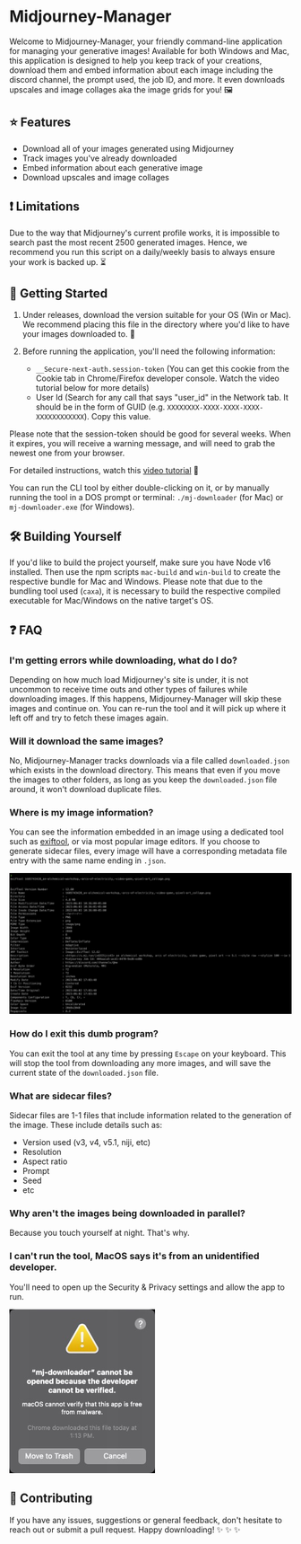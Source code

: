 # Midjourney-Manager 

Welcome to Midjourney-Manager, your friendly command-line application for managing your generative images! Available for both Windows and Mac, this application is designed to help you keep track of your creations, download them and embed information about each image including the discord channel, the prompt used, the job ID, and more. It even downloads upscales and image collages aka the image grids for you! :framed_picture:

## :star: Features

- Download all of your images generated using Midjourney
- Track images you've already downloaded
- Embed information about each generative image
- Download upscales and image collages

## :exclamation: Limitations
Due to the way that Midjourney's current profile works, it is impossible to search past the most recent 2500 generated images. Hence, we recommend you run this script on a daily/weekly basis to always ensure your work is backed up. :hourglass_flowing_sand:

## :rocket: Getting Started

1. Under releases, download the version suitable for your OS (Win or Mac). We recommend placing this file in the directory where you'd like to have your images downloaded to. :file_folder:

2. Before running the application, you'll need the following information:
    - `__Secure-next-auth.session-token` (You can get this cookie from the Cookie tab in Chrome/Firefox developer console. Watch the video tutorial below for more details)
    - User Id (Search for any call that says "user_id" in the Network tab. It should be in the form of GUID (e.g. `XXXXXXXX-XXXX-XXXX-XXXX-XXXXXXXXXXXX`). Copy this value.

Please note that the session-token should be good for several weeks. When it expires, you will receive a warning message, and will need to grab the newest one from your browser.

For detailed instructions, watch this [video tutorial](#) :movie_camera:

You can run the CLI tool by either double-clicking on it, or by manually running the tool in a DOS prompt or terminal: `./mj-downloader` (for Mac) or `mj-downloader.exe` (for Windows).

## :hammer_and_wrench: Building Yourself

If you'd like to build the project yourself, make sure you have Node v16 installed. Then use the npm scripts `mac-build` and `win-build` to create the respective bundle for Mac and Windows. Please note that due to the bundling tool used (`caxa`), it is necessary to build the respective compiled executable for Mac/Windows on the native target's OS.

## :question: FAQ

### I'm getting errors while downloading, what do I do?

Depending on how much load Midjourney's site is under, it is not uncommon to receive time outs and other types of failures while downloading images. If this happens, Midjourney-Manager will skip these images and continue on. You can re-run the tool and it will pick up where it left off and try to fetch these images again.

### Will it download the same images?

No, Midjourney-Manager tracks downloads via a file called `downloaded.json` which exists in the download directory. This means that even if you move the images to other folders, as long as you keep the `downloaded.json` file around, it won't download duplicate files.

### Where is my image information?

You can see the information embedded in an image using a dedicated tool such as [exiftool](https://exiftool.org), or via most popular image editors. If you choose to generate sidecar files, every image will have a corresponding metadata file entry with the same name ending in `.json`.

![Exiftool CLI Output](assets/exiftool.jpg)

### How do I exit this dumb program?

You can exit the tool at any time by pressing `Escape` on your keyboard. This will stop the tool from downloading any more images, and will save the current state of the `downloaded.json` file.

### What are sidecar files?

Sidecar files are 1-1 files that include information related to the generation of the image. These include details such as:
- Version used (v3, v4, v5.1, niji, etc)
- Resolution
- Aspect ratio
- Prompt
- Seed
- etc

### Why aren't the images being downloaded in parallel?

Because you touch yourself at night. That's why.

### I can't run the tool, MacOS says it's from an unidentified developer.

You'll need to open up the Security & Privacy settings and allow the app to run.

![MacOS Security & Privacy](assets/gatekeep-warning.jpg)

## :construction_worker: Contributing

If you have any issues, suggestions or general feedback, don't hesitate to reach out or submit a pull request. Happy downloading! :sparkles: :sparkles: :sparkles: